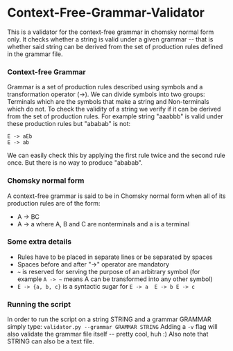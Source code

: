# Context-Free-Grammar-Validator
This is a validator for the context-free grammar in chomsky normal form only.
It checks whether a string is valid under a given grammar -- that is whether said string can be derived from the set of production rules defined in the grammar file.


### Context-free Grammar
Grammar is a set of production rules described using symbols and a transformation operator (->).
We can divide symbols into two groups: Terminals which are the symbols that make a string and Non-terminals which do not.
To check the validity of a string we verify if it can be derived from the set of production rules.
For example string "aaabbb" is valid under these production rules but "ababab" is not:
```
E -> aEb
E -> ab
```
We can easily check this by applying the first rule twice and the second rule once.
But there is no way to produce "ababab".


### Chomsky normal form
A context-free grammar is said to be in Chomsky normal form when all of its production rules are of the form:
- A -> BC
- A -> a
where A, B and C are nonterminals and a is a terminal


### Some extra details
- Rules have to be placed in separate lines or be separated by spaces
- Spaces before and after "->" operator are mandatory
- `~` is reserved for serving the purpose of an arbitrary symbol (for example `A -> ~` means A can be transformed into any other symbol)
- `E -> {a, b, c}` is a syntactic sugar for `E -> a  E -> b E -> c` 


### Running the script
In order to run the script on a string STRING and a grammar GRAMMAR simply type:
```validator.py --grammar GRAMMAR STRING```
Adding a `-v` flag will also validate the grammar file itself -- pretty cool, huh :)
Also note that STRING can also be a text file.
